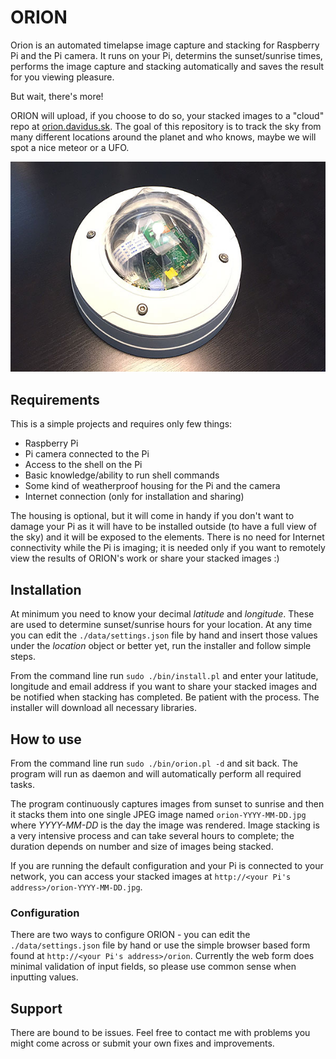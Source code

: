 # ORION
Orion is an automated timelapse image capture and stacking for Raspberry Pi and the Pi camera. It runs on your Pi, determins the sunset/sunrise times, performs the image capture and stacking automatically and saves the result for you viewing pleasure.

But wait, there's more!

ORION will upload, if you choose to do so, your stacked images to a "cloud" repo at [orion.davidus.sk](http://orion.davidus.sk). The goal of this repository is to track the sky from many different locations around the planet and who knows, maybe we will spot a nice meteor or a UFO.

![Camera housing](https://raw.githubusercontent.com/davidus-sk/orion/master/web/images/housing.jpg "Camera housing")

## Requirements

This is a simple projects and requires only few things:

* Raspberry Pi
* Pi camera connected to the Pi
* Access to the shell on the Pi
* Basic knowledge/ability to run shell commands
* Some kind of weatherproof housing for the Pi and the camera
* Internet connection (only for installation and sharing)

The housing is optional, but it will come in handy if you don't want to damage your Pi as it will have to be installed outside (to have a full view of the sky) and it will be exposed to the elements. There is no need for Internet connectivity while the Pi is imaging; it is needed only if you want to remotely view the results of ORION's work or share your stacked images :)

## Installation

At minimum you need to know your decimal *latitude* and *longitude*. These are used to determine sunset/sunrise hours for your location. At any time you can edit the `./data/settings.json` file by hand and insert those values under the *location* object or better yet, run the installer and follow simple steps.

From the command line run `sudo ./bin/install.pl` and enter your latitude, longitude and email address if you want to share your stacked images and be notified when stacking has completed. Be patient with the process. The installer will download all necessary libraries.

## How to use

From the command line run `sudo ./bin/orion.pl -d` and sit back. The program will run as daemon and will automatically perform all required tasks.

The program continuously captures images from sunset to sunrise and then it stacks them into one single JPEG image named `orion-YYYY-MM-DD.jpg` where *YYYY-MM-DD* is the day the image was rendered. Image stacking is a very intensive process and can take several hours to complete; the duration depends on number and size of images being stacked.

If you are running the default configuration and your Pi is connected to your network, you can access your stacked images at `http://<your Pi's address>/orion-YYYY-MM-DD.jpg`.

### Configuration

There are two ways to configure ORION - you can edit the `./data/settings.json` file by hand or use the simple browser based form found at `http://<your Pi's address>/orion`. Currently the web form does minimal validation of input fields, so please use common sense when inputting values.

## Support

There are bound to be issues. Feel free to contact me with problems you might come across or submit your own fixes and improvements.
